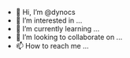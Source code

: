 - 👋 Hi, I’m @dynocs
- 👀 I’m interested in ...
- 🌱 I’m currently learning ...
- 💞️ I’m looking to collaborate on ...
- 📫 How to reach me ...

<!---
dynocs/dynocs is a ✨ special ✨ repository because its `README.md` (this file) appears on your GitHub profile.
You can click the Preview link to take a look at your changes.
--->
